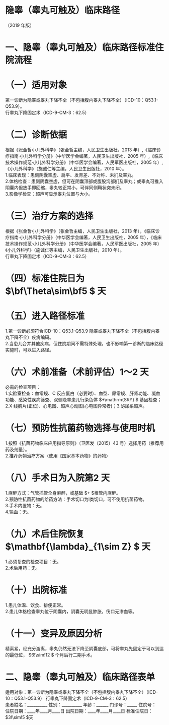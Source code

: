 # 隐睾（睾丸可触及）临床路径  
（2019 年版）  
# 一、隐睾（睾丸可触及）临床路径标准住院流程  
# （一）适用对象  
第一诊断为隐睾或睾丸下降不全（不包括腹内睾丸下降不全）（ICD-10：Q53.1-Q53.9）。  
行睾丸下降固定术（ICD-9-CM-3：62.5）  
# （二）诊断依据  
根据《张金哲小儿外科学》（张金哲主编，人民卫生出版社，2013 年）,《临床诊疗指南·小儿外科学分册》（中华医学会编著，人民卫生出版社，2005 年）,《临床技术操作规范·小儿外科学分册》（中华医学会编著，人民军医出版社，2005 年）,《小儿外科学》（施诚仁等主编，人民卫生出版社，2010 年）。  
1.临床表现：患侧阴囊空虚、扁平、发育差、不对称、未扪及睾丸。  
2.体格检查：患侧阴囊空虚，但可在阴囊顶部或腹股沟部扪及睾丸；或睾丸可推入阴囊内但放手即回缩，睾丸较正常小，可伴同侧鞘状突未闭。  
3.影像学检查：超声可显示睾丸位置与大小。  
# （三）治疗方案的选择  
根据《张金哲小儿外科学》（张金哲主编，人民卫生出版社，2013 年），《临床诊疗指南·小儿外科学分册》（中华医学会编著，人民卫生出版社，2005 年），《临床技术操作规范·小儿外科学分册》（中华医学会编著，人民军医出版社，2005 年）《小儿外科学》（施诚仁等主编，人民卫生出版社，2010 年）。  
行睾丸下降固定术（ICD-9-CM-3：62.5）  
# （四）标准住院日为 $\bf\Theta\sim\bf5 $ 天  
# （五）进入路径标准  
1.第一诊断必须符合ICD-10：Q53.1-Q53.9 隐睾或睾丸下降不全（不包括腹内睾丸下降不全）疾病编码。  
2.当患儿合并其他疾病，但住院期间不需特殊处理，也不影响第一诊断的临床路径实施时，可以进入路径。  
# （六）术前准备（术前评估）1～2 天  
必需的检查项目：  
1.实验室检查：血常规、C 反应蛋白（必要时）、血型、尿常规、肝肾功能、凝血功能、感染性疾病筛查、双侧隐睾患儿行染色体 $+\mathrm{SRY} $ 基因检查；  
2.X 线胸片(正位)、心电图、超声心动图(心电图异常者)；3.泌尿系超声。  
# （七）预防性抗菌药物选择与使用时机  
1.按照《抗菌药物临床应用指导原则》（卫医发〔2015〕43 号）选择用药（推荐用药及剂量）。  
2.推荐药物治疗方案（使用《国家基本药物》的药物）  
# （八）手术日为入院第2 天  
1.麻醉方式：气管插管全身麻醉，或基础 $+ $椎管内麻醉。  
2.预防性抗菌药物的给药方法：手术切口为Ⅰ类切口，可不使用抗菌药物。  
3.手术内置物：无。  
4.输血：无。  
# （九）术后住院恢复 $\mathbf{\lambda}_{1\sim Z} $ 天  
1.必须复查的检查项目：无。  
2.术后用药：无。  
# （十）出院标准  
1.患儿体温、饮食、排便正常。  
2.患儿体格检查睾丸位于阴囊内，阴囊无明显肿胀，伤口无渗血等。  
# （十一）变异及原因分析  
精索紧，经充分游离，睾丸仍然无法下降至阴囊底部，可将睾丸先固定于可以到达的最低位， $6\!\sim\!12 $ 个月后行二期手术。  
# 二、隐睾（睾丸可触及）临床路径表单  
适用对象：第一诊断为隐睾或睾丸下降不全（不包括腹内睾丸下降不全）（ICD-10：Q53.1-Q53.9） 行睾丸下降固定术（ICD-9-CM-3：62.5）  
患者姓名：__________ 性别：__________ 年龄：______ 门诊号：_____ 住院号：  
住院日期：____年____月____日  出院日期：____年____月____日   标准住院日： $3\!\sim\!5 $天  
